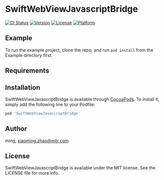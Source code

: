 # SwiftWebViewJavascriptBridge

[![CI Status](http://img.shields.io/travis/ming/SwiftWebViewJavascriptBridge.svg?style=flat)](https://travis-ci.org/ming/SwiftWebViewJavascriptBridge)
[![Version](https://img.shields.io/cocoapods/v/SwiftWebViewJavascriptBridge.svg?style=flat)](http://cocoapods.org/pods/SwiftWebViewJavascriptBridge)
[![License](https://img.shields.io/cocoapods/l/SwiftWebViewJavascriptBridge.svg?style=flat)](http://cocoapods.org/pods/SwiftWebViewJavascriptBridge)
[![Platform](https://img.shields.io/cocoapods/p/SwiftWebViewJavascriptBridge.svg?style=flat)](http://cocoapods.org/pods/SwiftWebViewJavascriptBridge)

## Example

To run the example project, clone the repo, and run `pod install` from the Example directory first.

## Requirements

## Installation

SwiftWebViewJavascriptBridge is available through [CocoaPods](http://cocoapods.org). To install
it, simply add the following line to your Podfile:

```ruby
pod 'SwiftWebViewJavascriptBridge'
```

## Author

ming, xiaoming.zhao@mljr.com

## License

SwiftWebViewJavascriptBridge is available under the MIT license. See the LICENSE file for more info.
